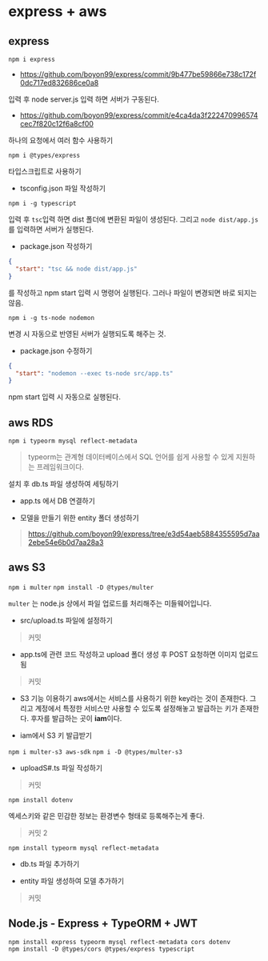 # express + aws

## express

`npm i express`

- https://github.com/boyon99/express/commit/9b477be59866e738c172f0dc717ed832686ce0a8

입력 후 node server.js 입력 하면 서버가 구동된다.

- https://github.com/boyon99/express/commit/e4ca4da3f222470996574cec7f820c12f6a8cf00

하나의 요청에서 여러 함수 사용하기

`npm i @types/express`

타입스크립트로 사용하기

- tsconfig.json 파일 작성하기

`npm i -g typescript`

입력 후 `tsc`입력 하면 dist 폴더에 변환된 파일이 생성된다. 그리고 `node dist/app.js`를 입력하면 서버가 실행된다.

- package.json 작성하기

```json
{
  "start": "tsc && node dist/app.js"
}
```

를 작성하고 npm start 입력 시 명령어 실행된다. 그러나 파일이 변경되면 바로 되지는 않음.

`npm i -g ts-node nodemon`

변경 시 자동으로 반영된 서버가 실행되도록 해주는 것.

- package.json 수정하기

```json
{
  "start": "nodemon --exec ts-node src/app.ts"
}
```

npm start 입력 시 자동으로 실행된다.

## aws RDS

`npm i typeorm mysql reflect-metadata`

> typeorm는 관계형 데이터베이스에서 SQL 언어를 쉽게 사용할 수 있게 지원하는 프레임워크이다.

설치 후 db.ts 파일 생성하여 세팅하기

- app.ts 에서 DB 연결하기

- 모델을 만들기 위한 entity 폴더 생성하기

> https://github.com/boyon99/express/tree/e3d54aeb5884355595d7aa2ebe54e6b0d7aa28a3

## aws S3

`npm i multer`
`npm install -D @types/multer`

`multer` 는 node.js 상에서 파일 업로드를 처리해주는 미들웨어입니다.

- src/upload.ts 파일에 설정하기

> 커밋

- app.ts에 관련 코드 작성하고 upload 폴더 생성 후 POST 요청하면 이미지 업로드됨

> 커밋

- S3 기능 이용하기
  aws에서는 서비스를 사용하기 위한 key라는 것이 존재한다. 그리고 계정에서 특정한 서비스만 사용할 수 있도록 설정해놓고 발급하는 키가 존재한다. 후자를 발급하는 곳이 **iam**이다.

- iam에서 S3 키 발급받기

`npm i multer-s3 aws-sdk`
`npm i -D @types/multer-s3`

- uploadS#.ts 파일 작성하기

> 커밋

`npm install dotenv`

엑세스키와 같은 민감한 정보는 환경변수 형태로 등록해주는게 좋다.

> 커밋 2

`npm install typeorm mysql reflect-metadata`

- db.ts 파일 추가하기

- entity 파일 생성하여 모델 추가하기

> 커밋

## Node.js - Express + TypeORM + JWT

```shell
npm install express typeorm mysql reflect-metadata cors dotenv
npm install -D @types/cors @types/express typescript
```
